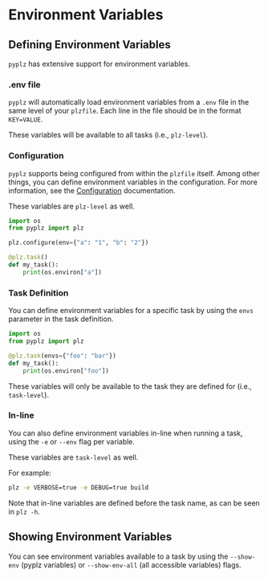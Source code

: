# Environment Variables

## Defining Environment Variables
`pyplz` has extensive support for environment variables.

### .env file

`pyplz` will automatically load environment variables from a `.env` file in the same level of your `plzfile`.
Each line in the file should be in the format `KEY=VALUE`.

These variables will be available to all tasks (i.e., `plz-level`).

### Configuration

`pyplz` supports being configured from within the `plzfile` itself.
Among other things, you can define environment variables in the configuration.
For more information, see the [Configuration](./configuration.md) documentation.

These variables are `plz-level` as well.

```python
import os
from pyplz import plz

plz.configure(env={"a": "1", "b": "2"})

@plz.task()
def my_task():
    print(os.environ["a"])
```

### Task Definition

You can define environment variables for a specific task by using the `envs` parameter in the task definition.

```python
import os
from pyplz import plz

@plz.task(envs={"foo": "bar"})
def my_task():
    print(os.environ["foo"])
```

These variables will only be available to the task they are defined for (i.e., `task-level`).

### In-line

You can also define environment variables in-line when running a task, using the `-e` or `--env` flag per variable.

These variables are `task-level` as well.

For example:

```bash
plz -e VERBOSE=true -e DEBUG=true build
```

Note that in-line variables are defined before the task name, as can be seen in `plz -h`.

## Showing Environment Variables

You can see environment variables available to a task by using the `--show-env` (pyplz variables) or `--show-env-all` (all accessible variables) flags.